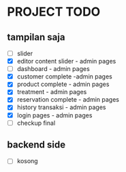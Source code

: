 # PROJECT TODO

## tampilan saja
- [ ] slider
- [x] editor content slider - admin pages
- [ ] dashboard - admin pages
- [x] customer complete -admin pages
- [x] product complete - admin pages
- [x] treatment - admin pages
- [x] reservation complete - admin pages
- [x] history transaksi - admin pages
- [x] login pages - admin pages
- [ ] checkup final

## backend side
- [ ] kosong
